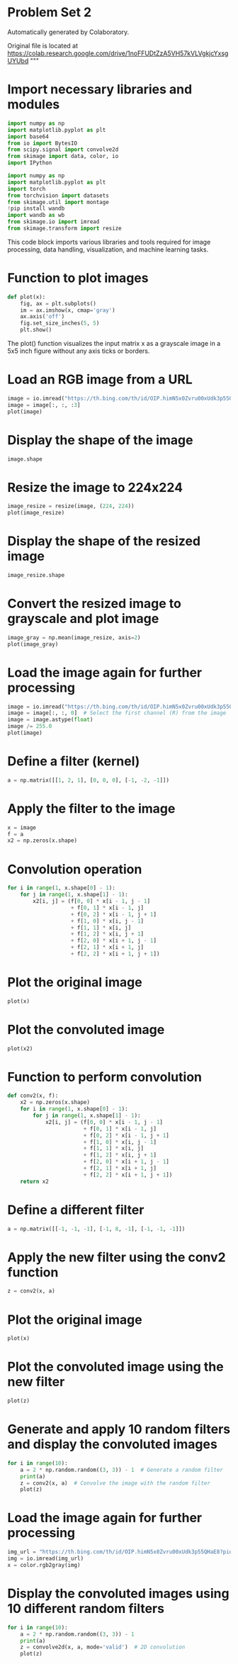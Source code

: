 # Problem Set 2
Automatically generated by Colaboratory.

Original file is located at
    https://colab.research.google.com/drive/1noFFUDtZzA5VH57kVLVgkjcYxsgUYUbd
"""

# Import necessary libraries and modules
```python
import numpy as np
import matplotlib.pyplot as plt
import base64
from io import BytesIO
from scipy.signal import convolve2d
from skimage import data, color, io
import IPython

import numpy as np
import matplotlib.pyplot as plt
import torch
from torchvision import datasets
from skimage.util import montage
!pip install wandb
import wandb as wb
from skimage.io import imread
from skimage.transform import resize
```
This code block imports various libraries and tools required for image processing, data handling, visualization, and machine learning tasks.

# Function to plot images
```python
def plot(x):
    fig, ax = plt.subplots()
    im = ax.imshow(x, cmap='gray')
    ax.axis('off')
    fig.set_size_inches(5, 5)
    plt.show()
```
The plot() function visualizes the input matrix x as a grayscale image in a 5x5 inch figure without any axis ticks or borders.

# Load an RGB image from a URL
```python
image = io.imread("https://th.bing.com/th/id/OIP.himN5x0Zvru00xUdk3p55QHaE8?pid=ImgDet&rs=1")
image = image[:, :, :3]
plot(image)
```

# Display the shape of the image
```python
image.shape
```

# Resize the image to 224x224
```python
image_resize = resize(image, (224, 224))
plot(image_resize)
```

# Display the shape of the resized image
```python
image_resize.shape
```

# Convert the resized image to grayscale and plot image
```python
image_gray = np.mean(image_resize, axis=2)
plot(image_gray)
```

# Load the image again for further processing
```python
image = io.imread("https://th.bing.com/th/id/OIP.himN5x0Zvru00xUdk3p55QHaE8?pid=ImgDet&rs=1")
image = image[:, :, 0]  # Select the first channel (R) from the image
image = image.astype(float)
image /= 255.0
plot(image)
```

# Define a filter (kernel)
```python
a = np.matrix([[1, 2, 1], [0, 0, 0], [-1, -2, -1]])
```

# Apply the filter to the image
```python
x = image
f = a
x2 = np.zeros(x.shape)
```

# Convolution operation
```python
for i in range(1, x.shape[0] - 1):
    for j in range(1, x.shape[1] - 1):
        x2[i, j] = (f[0, 0] * x[i - 1, j - 1]
                    + f[0, 1] * x[i - 1, j]
                    + f[0, 2] * x[i - 1, j + 1]
                    + f[1, 0] * x[i, j - 1]
                    + f[1, 1] * x[i, j]
                    + f[1, 2] * x[i, j + 1]
                    + f[2, 0] * x[i + 1, j - 1]
                    + f[2, 1] * x[i + 1, j]
                    + f[2, 2] * x[i + 1, j + 1])
```

# Plot the original image
```python
plot(x)
```
# Plot the convoluted image
```python
plot(x2)
```

# Function to perform convolution
```python
def conv2(x, f):
    x2 = np.zeros(x.shape)
    for i in range(1, x.shape[0] - 1):
        for j in range(1, x.shape[1] - 1):
            x2[i, j] = (f[0, 0] * x[i - 1, j - 1]
                        + f[0, 1] * x[i - 1, j]
                        + f[0, 2] * x[i - 1, j + 1]
                        + f[1, 0] * x[i, j - 1]
                        + f[1, 1] * x[i, j]
                        + f[1, 2] * x[i, j + 1]
                        + f[2, 0] * x[i + 1, j - 1]
                        + f[2, 1] * x[i + 1, j]
                        + f[2, 2] * x[i + 1, j + 1])
    return x2
```

# Define a different filter
```python
a = np.matrix([[-1, -1, -1], [-1, 8, -1], [-1, -1, -1]])
```

# Apply the new filter using the conv2 function
```python
z = conv2(x, a)
```

# Plot the original image
```python
plot(x)
```

# Plot the convoluted image using the new filter
```python
plot(z)
```

# Generate and apply 10 random filters and display the convoluted images
```python
for i in range(10):
    a = 2 * np.random.random((3, 3)) - 1  # Generate a random filter
    print(a)
    z = conv2(x, a)  # Convolve the image with the random filter
    plot(z)
```

# Load the image again for further processing
```python
img_url = "https://th.bing.com/th/id/OIP.himN5x0Zvru00xUdk3p55QHaE8?pid=ImgDet&rs=1"
img = io.imread(img_url)
x = color.rgb2gray(img)
```

# Display the convoluted images using 10 different random filters
```python
for i in range(10):
    a = 2 * np.random.random((3, 3)) - 1
    print(a)
    z = convolve2d(x, a, mode='valid')  # 2D convolution
    plot(z)
```
